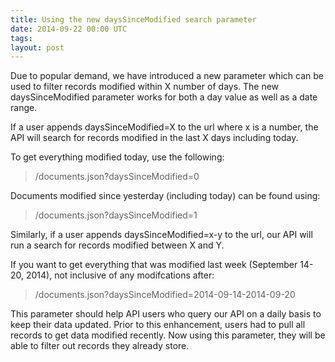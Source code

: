 ```yaml
---
title: Using the new daysSinceModified search parameter
date: 2014-09-22 00:00 UTC
tags:
layout: post
---
```


Due to popular demand, we have introduced a new parameter which can be used to filter records modified within X number of days. The new daysSinceModified parameter works for both a day value as well as a date range.

If a user appends daysSinceModified=X to the url where x is a number, the API will search for records modified in the last X days including today.

To get everything modified today, use the following:
> /documents.json?daysSinceModified=0

Documents modified since yesterday (including today) can be found using:
> /documents.json?daysSinceModified=1

Similarly, if a user appends daysSinceModified=x-y to the url,  our API will run a search for records modified between X and Y.

If you want to get everything that was modified last week (September 14-20, 2014), not inclusive of any modifcations after:
> /documents.json?daysSinceModified=2014-09-14-2014-09-20

This parameter should help API users who query our API on a daily basis to keep their data updated.  Prior to this enhancement, users had to pull all records to get data modified recently.  Now using this parameter, they will be able to filter out records they already store.
